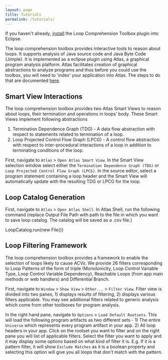 ```yaml
---
layout: page
title: Tutorials
permalink: /tutorials/
---
```


If you haven't already, [install](/loop-comprehension-toolbox/install) the Loop Comprehension Toolbox plugin into Eclipse.

The loop comprehension toolbox provides interactive tools to reason about loops. It supports analysis of Java source code and Java Byte Code (Jimple). It is implemented as a eclipse plugin using Atlas, a graphical program analysis platform. Atlas facilitates creation of graphical abstractions to analyze programs and thus before you could use the toolbox, you will need to 'index' your application into Atlas. The steps to do that are documented [here](http://ensoftatlas.com/wiki/Indexing_Workspace#Step_1.29_Create.2FImport_Projects_to_Index).

## Smart View Interactions

The loop comprehension toolbox provides two Atlas Smart Views to reason about loops, their termination and operations in loops' body. These Smart Views implement following abstractions
1) Termination Dependence Graph (TDG) - A data flow abstraction with respect to statements related to termination of a loop.
2) Loop Projected Control Flow Graph (LPCG) - A control flow abstraction with respect to inter-procedural interactions of a loop in addition to terminating conditions of the loop.

First, navigate to `Atlas` &gt; `Open Atlas Smart View`.  In the Smart View selection window select either the `Termination Dependence Graph (TDG)` or `Loop Projected Control Flow Graph (LPCG)`. In the source editor, select a program statement containing a loop header and the Smart View will automatically update with the resulting TDG or LPCG for the loop.

## Loop Catalog Generation

First, navigate to `Atlas` &gt; `Open Atlas Shell`. In Atlas Shell, run the following command (replace Output File Path with path to the file in which you want to save loop catalog. The catalog will be saved as a .csv file.)

LoopCatalog.run(new File(<Output File Path>))

## Loop Filtering Framework

The loop comprehension toolbox provides a framework to enable the selection of loops likely to cause ACVs. We provide 26 filters corresponding to Loop Patterns of the form of triple (Monotonicity, Loop Control Variable Type, Loop Control Variable Dependency), Reachable Loops (from app main methods or web handlers) and Differential Branch.

First, navigate to `Window` &gt; `Show View` &gt; `Other...` &gt; `Filter View`. Filter view is divided into two panes, 1) displays results of filtering, 2) displays various filters applicable. You may see additional filters related to generic analysis which come from other toolboxes for program analysis.

In the right hand pane, navigate to `Options` &gt; `Load Default Rootsets`. This will load the following program artifacts as two different sets - 1) The entire `Universe` which represents every program artifact in your app. 2) All loop headers in your app.
Click on the rootset you want to filter and on the right pane you will list of applicable filters. Select the filter you want to apply and it may display some options based on what kind of filter it is. E.g. If it is a pattern filter, it will show `Exclude Matches` as it is a boolean property and selecting this option will give you all loops that don't match with the pattern. 
